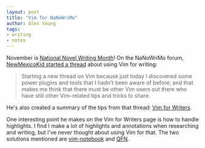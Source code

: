 ```yaml
---
layout: post
title: "Vim for NaNoWriMo"
author: Alex Young
tags:
- writing
- notes
---
```


November is [National Novel Writing Month](http://nanowrimo.org/)!  On the NaNoWriMo forum, [NewMexicoKid started a thread](http://nanowrimo.org/forums/nano-technology/threads/122633) about using Vim for writing:

> Starting a new thread on Vim because just today I discovered some power plugins and tools that I hadn't been aware of before; and that makes me think that there must be other Vim users out there who have still other Vim-related tips and tricks to share.

He's also created a summary of the tips from that thread: [Vim for Writers](http://naperwrimo.org/wiki/index.php?title=Vim_for_Writers).

One interesting point he makes on the Vim for Writers page is how to handle highlights.  I find I make a lot of highlights and annotations when researching and writing, but I've never thought about using Vim for that.  The two solutions mentioned are [vim-notebook](https://github.com/wdicarlo/vim-notebook) and [QFN](http://www.vim.org/scripts/script.php?script_id=2216).

